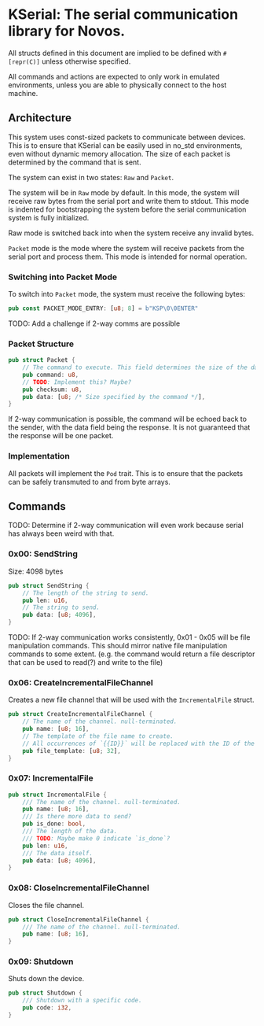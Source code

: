 # KSerial: The serial communication library for Novos.

All structs defined in this document are implied to be defined with `#[repr(C)]` unless otherwise specified.

All commands and actions are expected to only work in emulated environments, unless you are able to physically connect to the host machine.

## Architecture

This system uses const-sized packets to communicate between devices. This is to ensure that KSerial can be easily used in no_std environments, even without dynamic memory allocation. The size of each packet is determined by the command that is sent.

The system can exist in two states: `Raw` and `Packet`.

The system will be in `Raw` mode by default. In this mode, the system will receive raw bytes from the serial port and write them to stdout. This mode is indented for bootstrapping the system before the serial communication system is fully initialized.

Raw mode is switched back into when the system receive any invalid bytes.

`Packet` mode is the mode where the system will receive packets from the serial port and process them. This mode is intended for normal operation.

### Switching into Packet Mode

To switch into `Packet` mode, the system must receive the following bytes:

```rust
pub const PACKET_MODE_ENTRY: [u8; 8] = b"KSP\0\0ENTER"
```

TODO: Add a challenge if 2-way comms are possible

### Packet Structure

```rust
pub struct Packet {
    // The command to execute. This field determines the size of the data field.
    pub command: u8,
    // TODO: Implement this? Maybe?
    pub checksum: u8,
    pub data: [u8; /* Size specified by the command */],
}
```

If 2-way communication is possible, the command will be echoed back to the sender, with the data field being the response. It is not guaranteed that the response will be one packet.

### Implementation

All packets will implement the `Pod` trait. This is to ensure that the packets can be safely transmuted to and from byte arrays.

## Commands

TODO: Determine if 2-way communication will even work because serial has always been weird with that.

### 0x00: SendString

Size: 4098 bytes

```rust
pub struct SendString {
    // The length of the string to send.
    pub len: u16,
    // The string to send.
    pub data: [u8; 4096],
}
```

TODO: If 2-way communication works consistently, 0x01 - 0x05 will be file manipulation commands. This should mirror native file manipulation commands to some extent. (e.g. the command would return a file descriptor that can be used to read(?) and write to the file)

### 0x06: CreateIncrementalFileChannel

Creates a new file channel that will be used with the `IncrementalFile` struct.

```rust
pub struct CreateIncrementalFileChannel {
    // The name of the channel. null-terminated.
    pub name: [u8; 16],
    // The template of the file name to create. 
    // All occurrences of `{{ID}}` will be replaced with the ID of the file.
    pub file_template: [u8; 32],
}
```

### 0x07: IncrementalFile

```rust
pub struct IncrementalFile {
    /// The name of the channel. null-terminated.
    pub name: [u8; 16],
    /// Is there more data to send?
    pub is_done: bool,
    /// The length of the data.
    /// TODO: Maybe make 0 indicate `is_done`?
    pub len: u16,
    /// The data itself.
    pub data: [u8; 4096],
}
```

### 0x08: CloseIncrementalFileChannel

Closes the file channel.

```rust
pub struct CloseIncrementalFileChannel {
    /// The name of the channel. null-terminated.
    pub name: [u8; 16],
}
```

### 0x09: Shutdown

Shuts down the device. 

```rust
pub struct Shutdown {
    /// Shutdown with a specific code.
    pub code: i32,
}
```
